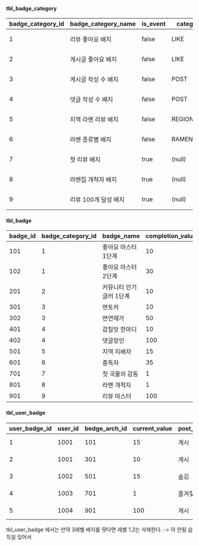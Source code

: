#### tbl_badge_category
|badge_category_id|badge_category_name|is_event|category_group|badge_description|
|---|---|---|---|---|
|1|리뷰 좋아요 배지|false|LIKE|리뷰 좋아요 수에 따라 지급|
|2|게시글 좋아요 배지|false|LIKE|게시글 좋아요 수에 따라 지급|
|3|게시글 작성 수 배지|false|POST|게시글 누적 수에 따라 지급|
|4|댓글 작성 수 배지|false|POST|댓글 누적 수에 따라 지급|
|5|지역 라멘 리뷰 배지|false|REGION|지역별 리뷰 누적 수 기준|
|6|라멘 종류별 배지|false|RAMEN_CATEGORY|라멘 종류별 리뷰 수 기준|
|7|첫 리뷰 배지|true|(null)|매장 첫 리뷰 작성 시 지급|
|8|라멘집 개척자 배지|true|(null)|처음으로 매장 등록 시 지급|
|9|리뷰 100개 달성 배지|true|(null)|리뷰 총 수 100개 달성 시 지급|

#### tbl_badge
|badge_id|badge_category_id|badge_name|completion_value|badge_level|region_sido|ramen_category|active_status|
|---|---|---|---|---|---|---|---|
|101|1|좋아요 마스터 1단계|10|1|-|-|true|
|102|1|좋아요 마스터 2단계|30|2|-|-|true|
|201|2|커뮤니티 인기글러 1단계|10|1|-|-|true|
|301|3|면토커|10|1|-|-|true|
|302|3|면연재가|50|2|-|-|true|
|401|4|감칠맛 한마디|10|1|-|-|true|
|402|4|댓글장인|100|3|-|-|true|
|501|5|지역 지배자|15|3|SEOUL|-|true|
|601|6|중독자|35|3|-|돈코츠|true|
|701|7|첫 국물의 감동|1|1|-|-|true|
|801|8|라멘 개척자|1|1|-|-|true|
|901|9|리뷰 마스터|100|1|-|-|true|

#### tbl_user_badge
| user_badge_id | user_id | bedge_arch_id | current_value | post_status | obtained_at |
| ------------- | ------- | ------------- | ------------- | ----------- | ----------- |
| 1             | 1001    | 101           | 15            | 게시          | 2025-06-20  |
| 2             | 1001    | 301           | 10            | 게시          | 2025-06-21  |
| 3             | 1002    | 501           | 15            | 숨김          | 2025-06-22  |
| 4             | 1003    | 701           | 1             | 즐겨찾기        | 2025-06-23  |
| 5             | 1004    | 901           | 100           | 게시          | 2025-06-24  |
tbl_user_badge 에서는 만약 3레벨 배지를 땃다면 레벨 1,2는 삭제한다. -> 아 안됨 습득일 있어서